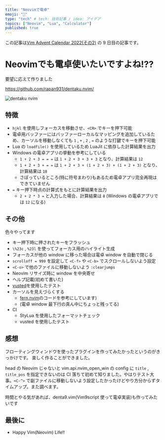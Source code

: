 ```yaml
---
title: "Neovimで電卓"
emoji: "🐶"
type: "tech" # tech: 技術記事 / idea: アイデア
topics: ["Neovim", "Lua", "Calculator"]
published: true
---
```


この記事は[Vim Advent Calendar 2022(その2)](https://qiita.com/advent-calendar/2022/vim) の 9 日目の記事です。

# Neovimでも電卓使いたいですよね!??

要望に応えて作りました

https://github.com/rapan931/dentaku.nvim/

![dentaku nvim](https://user-images.githubusercontent.com/24415677/205498195-181a9047-cfac-43e2-a80d-d7cd7e6ef331.gif)

## 特徴

-  `hjkl` を使用しフォーカスを移動させ、`<CR>` でキーを押下可能
- 電卓用バッファーにはバッファーローカルなマッピングを追加しているため、カーソルを移動しなくても `1` , `+` , `2` , `=` のような打鍵でキーを押下可能
- Lua の `loadfile()` を使用しているため LuaJit に依存した計算結果を出力
- Windows の電卓アプリの挙動を参考にしている
  - `1 + 2 + 3 = = =` は `1 + 2 + 3 + 3 + 3` となり、計算結果は `12`
  - `1 + 2 + 3 + = =` は `1 + 2 + 3 + (1 + 2 + 3) + (1 + 2 + 3)` となり、計算結果は `18`
  - さぼっているところ(特に符号まわり)もあるため電卓アプリ完全再現はできていません
- `=` キー押下時点の計算式をもとに計算結果を出力
  - `2 + 2 * 3 =` と入力した場合、計算結果は `8` (Windows の電卓アプリでは `12` になる)

## その他

色々やってます

- キー押下時に押されたキーをフラッシュ
- `\%23c` , `%23l` を使ってフォーカス用のハイライト生成
- フォーカスが他の window に移った場合は電卓 window を自動で閉じる
- `scrolloff = 999` を設定して `<C-f>` や `<C-b>` でスクロールしないよう設定
- `<C-o>` で他のファイルに移動しないよう `:clearjumps`
- Neovim リサイズ時に window を中央寄せ
- ヘルプ記載(初めて書いた)
- [vusted](https://github.com/notomo/vusted)を使用したテスト
- カーソルを見えづらくする
  - [fern.nvim](https://github.com/lambdalisue/fern.vim/blob/23dc0773849919cbfcc12f310dd2187e0267c5ed/autoload/fern/internal/viewer/hide_cursor.vim#L8)のコードを参考にしています)
  - (電卓 window 最下行の真ん中にちょっと残ってる)
- CI
  - StyLua を使用したフォーマットチェック
  - vusted を使用したテスト

## 感想

フローティングウィンドウを使ったプラグインを作ってみたかったというのがきっかけです。
楽しく作ることができました。

head の Neovim じゃないと vim.api.nvim_open_win の config に `title` , `title_pos` を指定できないのは CI 落ちて初めて知りました。やはりテスト大事。`<C-^>` で副ファイルに移動しないよう設定したかったけどやり方分からずタイムアップ。また調べます。

時間とやる気があれば、denta9.vim(Vim9script 使って電卓実装)も作ってみたいです

## 最後に

- Happy Vim(Neovim) Life!!
